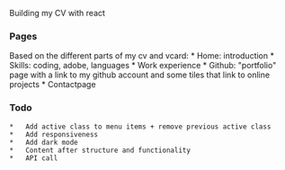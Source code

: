 Building my CV with react

### Pages
Based on the different parts of my cv and vcard:
    *   Home: introduction
    *   Skills: coding, adobe, languages
    *   Work experience
    *   Github: "portfolio" page with a link to my github account and some tiles that link to online projects
    *   Contactpage

### Todo
    *   Add active class to menu items + remove previous active class
    *   Add responsiveness
    *   Add dark mode
    *   Content after structure and functionality
    *   API call